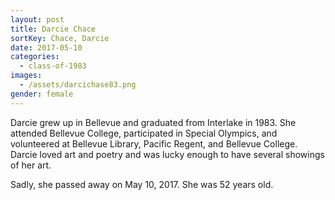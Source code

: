 ```yaml
---
layout: post
title: Darcie Chace
sortKey: Chace, Darcie
date: 2017-05-10
categories:
  - class-of-1983
images:
  - /assets/darcichase83.png
gender: female
---
```

Darcie grew up in Bellevue and graduated from Interlake in 1983. She attended Bellevue College, participated in Special Olympics, and volunteered at Bellevue Library, Pacific Regent, and Bellevue College. Darcie loved art and poetry and was lucky enough to have several showings of her art.

Sadly, she passed away on May 10, 2017. She was 52 years old.